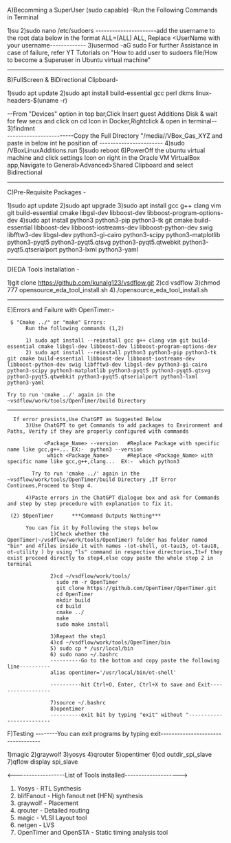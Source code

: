 A)Becomming a SuperUser (sudo capable) -Run the Following Commands in Terminal

1)su
2)sudo nano /etc/sudoers
----------------------add the username to the root data below in the format <UserName> ALL=(ALL) ALL, Replace <UserName with your username-------------
3)usermod -aG sudo <UserName>
  For further Assistance in case of failure, refer YT Tutorials on "How to add user to sudoers file/How to become a Superuser in Ubuntu virtual machine"

-------------------------------------------------------------------------------------------------------------------------------------------------------
B)FullScreen & BiDirectional Clipboard-

1)sudo apt update 
2)sudo apt install build-essential gcc perl dkms linux-headers-$(uname -r) 
  
--From "Devices" option in top bar,Click Insert guest Additions Disk & wait for few secs and click on cd Icon in Docker,Rightclick & open in terminal--
3)findmnt  
------------------------Copy the Full DIrectory "/media/<UserName>/VBox_Gas_XYZ and paste in below int he position of <Directory>-----------------------
4)sudo <Directory>/VBoxLinuxAdditions.run
5)sudo reboot
6)PowerOff the ubuntu virtual machine and click settings Icon on right in the Oracle VM VirtualBox app,Navigate to General>Advanced>Shared Clipboard and select Bidirectional

------------------------------------------------------------------------------------------------------------------------------------------------------
C)Pre-Requisite Packages -

1)sudo apt update
2)sudo apt upgrade
3)sudo apt install gcc g++ clang vim git build-essential cmake libgsl-dev libboost-dev libboost-program-options-dev
4)sudo apt install python3 python3-pip python3-tk git cmake build-essential libboost-dev libboost-iostreams-dev libboost-python-dev swig libfftw3-dev libgsl-dev python3-gi-cairo python3-scipy python3-matplotlib python3-pyqt5 python3-pyqt5.qtsvg python3-pyqt5.qtwebkit python3-pyqt5.qtserialport python3-lxml python3-yaml

  -----------------------------------------------------------------------------------------------------------------------------------------------------
D)EDA Tools Installation -

1)git clone https://github.com/kunalg123/vsdflow.git
2)cd vsdflow
3)chmod 777 opensource_eda_tool_install.sh
4)./opensource_eda_tool_install.sh

 -------------------------------------------------------------------------------------------------------------------------------------------------------
E)Errors and Failure with OpenTimer:-
  
     $ "Cmake ../" or "make" Errors:
          Run the following commands (1,2)
          
          1) sudo apt install --reinstall gcc g++ clang vim git build-essential cmake libgsl-dev libboost-dev libboost-program-options-dev
          2) sudo apt install --reinstall python3 python3-pip python3-tk git cmake build-essential libboost-dev libboost-iostreams-dev libboost-python-dev swig libfftw3-dev libgsl-dev python3-gi-cairo python3-scipy python3-matplotlib python3-pyqt5 python3-pyqt5.qtsvg python3-pyqt5.qtwebkit python3-pyqt5.qtserialport python3-lxml python3-yaml
  
    Try to run 'cmake ../' again in the ~vsdflow/work/tools/OpenTimer/build Directory 
  --------------------------------------------------------------------------------------------------------------------------------------------------------
      If error presists,Use ChatGPT as Suggested Below
          3)Use ChatGPT to get Commands to add packages to Environment and Paths, Verify if they are properly configured with commands 
  
                <Package_Name> --version   #Replace Package with specific name like gcc,g++... EX:-  python3 --version
                 which <Package_Name>      #Replace <Package_Name> with specific name like gcc,g++,clang...  EX:-  which python3
             
            Try to run 'cmake ../' again in the ~vsdflow/work/tools/OpenTimer/build Directory ,If Error Continues,Proceed to Step 4.
                  
          4)Paste errors in the ChatGPT dialogue box and ask for Commands and step by step procedure with explanation to fix it.
  
     (2) $OpenTimer      ***Command Outputs Nothing***
          
          You can fix it by Following the steps below 
                  1)Check whether the OpenTimer(~/vsdflow/work/tools/OpenTimer) folder has folder named "bin" and 4files inside it with names -(ot-shell, ot-tau15, ot-tau18, ot-utility ) by using "ls" command in respective directories,It=f they exist proceed directly to step4,else copy paste the whole step 2 in terminal
                  
                  2)cd ~/vsdflow/work/tools/
                    sudo rm -r OpenTimer
                    git clone https://github.com/OpenTimer/OpenTimer.git
                    cd OpenTimer
                    mkdir build
                    cd build
                    cmake ../
                    make
                    sudo make install
                  
                  3)Repeat the step1 
                  4)cd ~/vsdflow/work/tools/OpenTimer/bin
                  5) sudo cp * /usr/local/bin
                  6) sudo nano ~/.bashrc
                  ----------Go to the bottom and copy paste the following line----------
                  alias opentimer='/usr/local/bin/ot-shell'
                  
                  ----------hit Ctrl+O, Enter, Ctrl+X to save and Exit------------------
                              
                  7)source ~/.bashrc
                  8)opentimer
                  ----------exit bit by typing "exit" without "-------------------------
               

F)Testing --------You can exit programs by typing exit----------------------------------

1)magic
2)graywolf
3)yosys
4)qrouter
5)opentimer
6)cd outdir_spi_slave
7)qflow display spi_slave
                  

<------------------List of Tools installed-------------------->

1) Yosys - RTL Synthesis
2) blifFanout - High fanout net (HFN) synthesis
3) graywolf - Placement
4) qrouter - Detailed routing
5) magic - VLSI Layout tool
6) netgen - LVS
7) OpenTimer and OpenSTA - Static timing analysis tool



